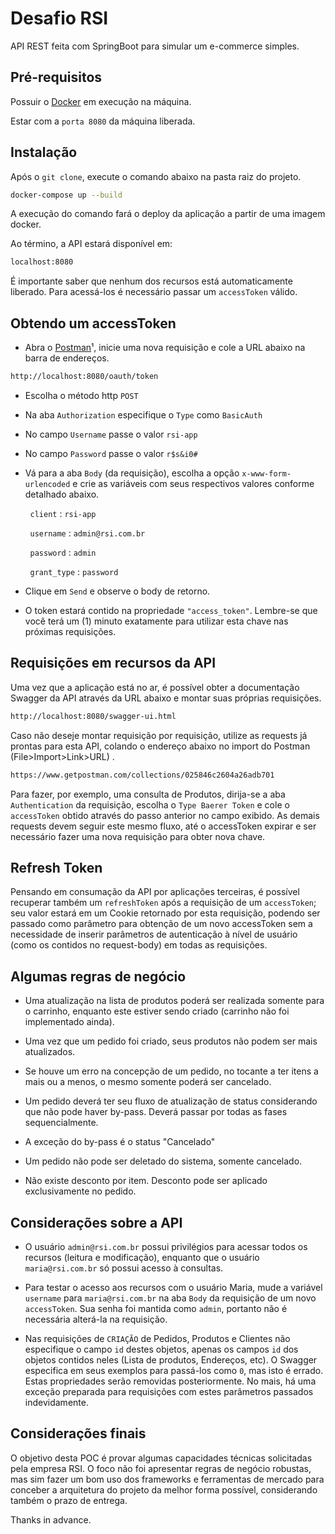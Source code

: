 # Desafio RSI

API REST feita com SpringBoot para simular um e-commerce simples.

## Pré-requisitos

Possuir o [Docker](https://www.docker.com/) em execução na máquina.

Estar com a `porta 8080` da máquina liberada.

## Instalação

Após o `git clone`, execute o comando abaixo na pasta raiz do projeto.

```bash
docker-compose up --build
```

A execução do comando fará o deploy da aplicação a partir de uma imagem docker.

Ao término, a API estará disponível em: 

```bash
localhost:8080
```

É importante saber que nenhum dos recursos está automaticamente liberado. Para acessá-los é necessário passar um `accessToken` válido.

## Obtendo um accessToken

- Abra o [Postman](https://www.postman.com/)¹, inicie uma nova requisição e cole a URL abaixo na barra de endereços.

```bash
http://localhost:8080/oauth/token
```

- Escolha o método http `POST`

- Na aba `Authorization` especifique o `Type` como `BasicAuth`

- No campo `Username` passe o valor `rsi-app`

- No campo `Password` passe o valor `r$s&i0#`

- Vá para a aba `Body` (da requisição), escolha a opção `x-www-form-urlencoded` e crie as variáveis com seus respectivos valores conforme detalhado abaixo.

&nbsp;&nbsp;&nbsp;&nbsp;&nbsp;&nbsp;&nbsp;&nbsp;`client` : `rsi-app`

&nbsp;&nbsp;&nbsp;&nbsp;&nbsp;&nbsp;&nbsp;&nbsp;`username` : `admin@rsi.com.br`

&nbsp;&nbsp;&nbsp;&nbsp;&nbsp;&nbsp;&nbsp;&nbsp;`password` : `admin`

&nbsp;&nbsp;&nbsp;&nbsp;&nbsp;&nbsp;&nbsp;&nbsp;`grant_type` : `password`

- Clique em `Send` e observe o body de retorno.

- O token estará contido na propriedade `"access_token"`. Lembre-se que você terá um (1) minuto exatamente para utilizar esta chave nas próximas requisições.


## Requisições em recursos da API

Uma vez que a aplicação está no ar, é possível obter a documentação Swagger da API através da URL abaixo e montar suas próprias requisições.

```bash
http://localhost:8080/swagger-ui.html
```

Caso não deseje montar requisição por requisição, utilize as requests já prontas para esta API, colando o endereço abaixo no import do Postman (File>Import>Link>URL) .

```bash
https://www.getpostman.com/collections/025846c2604a26adb701
```

Para fazer, por exemplo, uma consulta de Produtos, dirija-se a aba `Authentication` da requisição, escolha o `Type Baerer Token` e cole o `accessToken` obtido através do passo anterior no campo exibido. As demais requests devem seguir este mesmo fluxo, até o accessToken expirar e ser necessário fazer uma nova requisição para obter nova chave.

## Refresh Token

Pensando em consumação da API por aplicações terceiras, é possível recuperar também um `refreshToken` após a requisição de um `accessToken`; seu valor estará em um Cookie retornado por esta requisição, podendo ser passado como parâmetro para obtenção de um novo accessToken sem a necessidade de inserir parâmetros de autenticação à nível de usuário (como os contidos no request-body) em todas as requisições.  

## Algumas regras de negócio

- Uma atualização na lista de produtos poderá ser realizada somente para o carrinho, enquanto este estiver sendo criado (carrinho não foi implementado ainda).

- Uma vez que um pedido foi criado, seus produtos não podem ser mais atualizados.

- Se houve um erro na concepção de um pedido, no tocante a ter itens a mais ou a menos, o mesmo somente poderá ser cancelado.

- Um pedido deverá ter seu fluxo de atualização de status considerando que não pode haver by-pass. Deverá passar por todas as fases sequencialmente.

- A exceção do by-pass é o status "Cancelado"

- Um pedido não pode ser deletado do sistema, somente cancelado.

- Não existe desconto por item. Desconto pode ser aplicado exclusivamente no pedido.

## Considerações sobre a API

- O usuário `admin@rsi.com.br` possui privilégios para acessar todos os recursos (leitura e modificação), enquanto que o usuário `maria@rsi.com.br` só possui acesso à consultas.

- Para testar o acesso aos recursos com o usuário Maria, mude a variável `username` para `maria@rsi.com.br` na aba `Body` da requisição de um novo `accessToken`. Sua senha foi mantida como `admin`, portanto não é necessária alterá-la na requisição.

- Nas requisições de `CRIAÇÃO` de Pedidos, Produtos e Clientes não especifique o campo `id` destes objetos, apenas os campos `id` dos objetos contidos neles (Lista de produtos, Endereços, etc). O Swagger especifica em seus exemplos para passá-los como `0`, mas isto é errado. Estas propriedades serão removidas posteriormente. No mais, há uma exceção preparada para requisições com estes parâmetros passados indevidamente. 

## Considerações finais

O objetivo desta POC é provar algumas capacidades técnicas solicitadas pela empresa RSI. O foco não foi  apresentar regras de negócio robustas, mas sim fazer um bom uso dos frameworks e ferramentas de mercado para conceber a arquitetura do projeto da melhor forma possível, considerando também o prazo de entrega.

Thanks in advance.